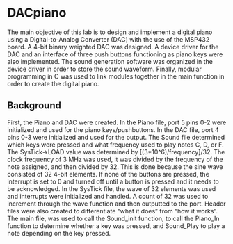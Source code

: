 # DACpiano

The main objective of this lab is to design and implement a digital piano using a Digital-to-Analog Converter (DAC) with the use of the MSP432 board. A 4-bit binary weighted DAC was designed. A device driver for the DAC and an interface of three push buttons functioning as piano keys were also implemented.  The sound generation software was organized in the device driver in order to store the sound waveform. Finally, modular programming in C was used to link modules together in the main function in order to create the digital piano.

## Background
First, the Piano and DAC were created. In the Piano file, port 5 pins 0-2 were initialized and used for the piano keys/pushbuttons. In the DAC file, port 4 pins 0-3 were initialized and used for the output. The Sound file determined which keys were pressed and what frequency used to play notes C, D, or F. The SysTick->LOAD value was determined by [(3*10^6)/frequency]/32. The clock frequency of 3 MHz was used, it was divided by the frequency of the note assigned, and then divided by 32. This is done because the sine wave consisted of 32 4-bit elements. If none of the buttons are pressed, the interrupt is set to 0 and turned off until a button is pressed and it needs to be acknowledged. In the SysTick file, the wave of 32 elements was used and interrupts were initialized and handled.  A count of 32 was used to increment through the wave function and then outputted to the port. Header files were also created to differentiate “what it does” from “how it works”. The main file, was used to call the Sound_init function, to call the Piano_In function to determine whether a key was pressed, and Sound_Play to play a note depending on the key pressed.

